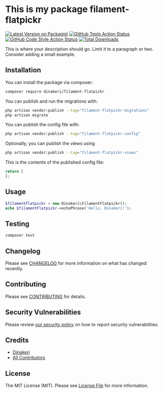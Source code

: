 # This is my package filament-flatpickr

[![Latest Version on Packagist](https://img.shields.io/packagist/v/dinakeri/filament-flatpickr.svg?style=flat-square)](https://packagist.org/packages/dinakeri/filament-flatpickr)
[![GitHub Tests Action Status](https://img.shields.io/github/actions/workflow/status/dinakeri/filament-flatpickr/run-tests.yml?branch=main&label=tests&style=flat-square)](https://github.com/dinakeri/filament-flatpickr/actions?query=workflow%3Arun-tests+branch%3Amain)
[![GitHub Code Style Action Status](https://img.shields.io/github/actions/workflow/status/dinakeri/filament-flatpickr/fix-php-code-styling.yml?branch=main&label=code%20style&style=flat-square)](https://github.com/dinakeri/filament-flatpickr/actions?query=workflow%3A"Fix+PHP+code+styling"+branch%3Amain)
[![Total Downloads](https://img.shields.io/packagist/dt/dinakeri/filament-flatpickr.svg?style=flat-square)](https://packagist.org/packages/dinakeri/filament-flatpickr)



This is where your description should go. Limit it to a paragraph or two. Consider adding a small example.

## Installation

You can install the package via composer:

```bash
composer require dinakeri/filament-flatpickr
```

You can publish and run the migrations with:

```bash
php artisan vendor:publish --tag="filament-flatpickr-migrations"
php artisan migrate
```

You can publish the config file with:

```bash
php artisan vendor:publish --tag="filament-flatpickr-config"
```

Optionally, you can publish the views using

```bash
php artisan vendor:publish --tag="filament-flatpickr-views"
```

This is the contents of the published config file:

```php
return [
];
```

## Usage

```php
$filamentFlatpickr = new Dinakeri\FilamentFlatpickr();
echo $filamentFlatpickr->echoPhrase('Hello, Dinakeri!');
```

## Testing

```bash
composer test
```

## Changelog

Please see [CHANGELOG](CHANGELOG.md) for more information on what has changed recently.

## Contributing

Please see [CONTRIBUTING](.github/CONTRIBUTING.md) for details.

## Security Vulnerabilities

Please review [our security policy](../../security/policy) on how to report security vulnerabilities.

## Credits

- [Dinakeri](https://github.com/Dinakeri)
- [All Contributors](../../contributors)

## License

The MIT License (MIT). Please see [License File](LICENSE.md) for more information.

